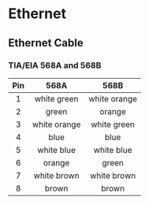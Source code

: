 # Ethernet

## Ethernet Cable

### TIA/EIA 568A and 568B
|Pin|568A|568B|
|:-:|:-:|:-:|
|1|white green|white orange|
|2|green|orange|
|3|white orange|white green|
|4|blue|blue|
|5|white blue|white blue|
|6|orange|green|
|7|white brown|white brown|
|8|brown|brown|

